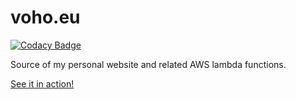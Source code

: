 # voho.eu

[![Codacy Badge](https://api.codacy.com/project/badge/Grade/0f512711701f4301a2de5453b638ca96)](https://www.codacy.com/app/vojtech-hordejcuk/web?utm_source=github.com&utm_medium=referral&utm_content=voho/web&utm_campaign=badger)

Source of my personal website and related AWS lambda functions.

[See it in action!](http://voho.eu/)